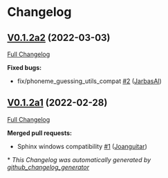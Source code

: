 # Changelog

## [V0.1.2a2](https://github.com/OpenVoiceOS/ovos-ww-plugin-pocketsphinx/tree/V0.1.2a2) (2022-03-03)

[Full Changelog](https://github.com/OpenVoiceOS/ovos-ww-plugin-pocketsphinx/compare/V0.1.2a1...V0.1.2a2)

**Fixed bugs:**

- fix/phoneme\_guessing\_utils\_compat [\#2](https://github.com/OpenVoiceOS/ovos-ww-plugin-pocketsphinx/pull/2) ([JarbasAl](https://github.com/JarbasAl))

## [V0.1.2a1](https://github.com/OpenVoiceOS/ovos-ww-plugin-pocketsphinx/tree/V0.1.2a1) (2022-02-28)

[Full Changelog](https://github.com/OpenVoiceOS/ovos-ww-plugin-pocketsphinx/compare/f5c0a9ccef6f7797ec3a1672a0eb44eee0665a43...V0.1.2a1)

**Merged pull requests:**

- Sphinx windows compatibility [\#1](https://github.com/OpenVoiceOS/ovos-ww-plugin-pocketsphinx/pull/1) ([Joanguitar](https://github.com/Joanguitar))



\* *This Changelog was automatically generated by [github_changelog_generator](https://github.com/github-changelog-generator/github-changelog-generator)*
